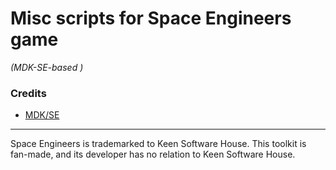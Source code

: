 ﻿# Misc scripts for Space Engineers game

_(MDK-SE-based )_

### Credits
* [MDK/SE](https://github.com/malware-dev/MDK-SE)

- - -

Space Engineers is trademarked to Keen Software House. This toolkit is fan-made, and its developer has no relation to Keen Software House.